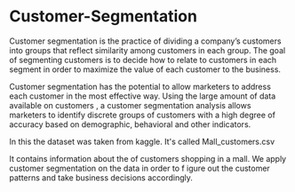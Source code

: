 # Customer-Segmentation
Customer segmentation is the practice of dividing a company’s customers into groups that reflect similarity among customers in each group. The goal of 
segmenting customers is to decide how to relate to customers in each segment in order to maximize the value of each customer to the business.

Customer segmentation has the potential to allow marketers to address each customer in the most effective way. 
Using the large amount of data available on customers , a customer segmentation analysis allows marketers to identify discrete 
groups of customers with a high degree of accuracy based on demographic, behavioral and other indicators.

In this the dataset was taken from kaggle. It's called Mall_customers.csv

It contains information about the of customers shopping in a mall. We apply customer segmentation on the data in order to f
igure out the customer patterns and take business decisions accordingly.
